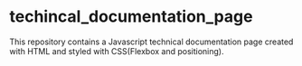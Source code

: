 # techincal_documentation_page
This repository contains a Javascript technical documentation page created with HTML and styled with CSS(Flexbox and positioning).
